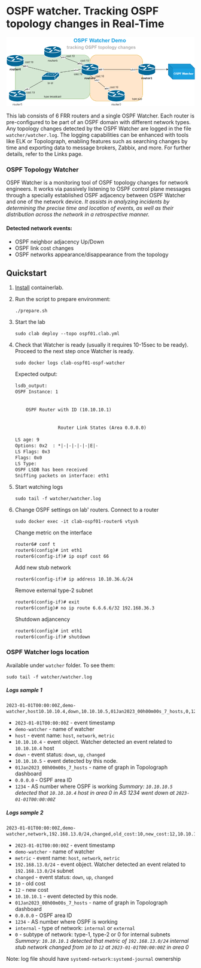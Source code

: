 # OSPF watcher. Tracking OSPF topology changes in Real-Time

![OSPF watcher containerlab](ospfwatcher_containerlab.png)   

This lab consists of 6 FRR routers and a single OSPF Watcher. Each router is pre-configured to be part of an OSPF domain with different network types. Any topology changes detected by the OSPF Watcher are logged in the file `watcher/watcher.log`. The logging capabilities can be enhanced with tools like ELK or Topolograph, enabling features such as searching changes by time and exporting data to message brokers, Zabbix, and more. For further details, refer to the Links page.

### OSPF Topology Watcher
OSPF Watcher is a monitoring tool of OSPF topology changes for network engineers. It works via passively listening to OSPF control plane messages through a specially established OSPF adjacency between OSPF Watcher and one of the network device. *It assists in analyzing incidents by determining the precise time and location of events, as well as their distribution across the network in a retrospective manner.*  

#### Detected network events:
* OSPF neighbor adjacency Up/Down
* OSPF link cost changes
* OSPF networks appearance/disappearance from the topology

## Quickstart

1. [Install](https://containerlab.srlinux.dev/install/) containerlab.
2. Run the script to prepare environment:

    ```
    ./prepare.sh
    ```

3. Start the lab
    ```
    sudo clab deploy --topo ospf01.clab.yml
    ```

4. Check that Watcher is ready (usually it requires 10-15sec to be ready). Proceed to the next step once Watcher is ready.  
    ```
    sudo docker logs clab-ospf01-ospf-watcher
    ```
    Expected output:
    ```
    lsdb_output:
    OSPF Instance: 1


        OSPF Router with ID (10.10.10.1)


                    Router Link States (Area 0.0.0.0)

    LS age: 9
    Options: 0x2  : *|-|-|-|-|-|E|-
    LS Flags: 0x3
    Flags: 0x0
    LS Type:
    OSPF LSDB has been received
    Sniffing packets on interface: eth1
    ```

5. Start watching logs
    ```
    sudo tail -f watcher/watcher.log
    ```

6. Change OSPF settings on lab' routers. Connect to a router
    ```
    sudo docker exec -it clab-ospf01-router6 vtysh
    ```
    Change metric on the interface
    ```
    router6# conf t
    router6(config)# int eth1
    router6(config-if)# ip ospf cost 66
    ```

    Add new stub network
    ```
    router6(config-if)# ip address 10.10.36.6/24
    ```

    Remove external type-2 subnet
    ```
    router6(config-if)# exit
    router6(config)# no ip route 6.6.6.6/32 192.168.36.3
    ```

    Shutdown adjancency
    ```
    router6(config)# int eth1
    router6(config-if)# shutdown
    ```

### OSPF Watcher logs location
Available under `watcher` folder. To see them:
```
sudo tail -f watcher/watcher.log
```


##### Logs sample 1  
```
2023-01-01T00:00:00Z,demo-watcher,host10.10.10.4,down,10.10.10.5,01Jan2023_00h00m00s_7_hosts,0,1234
```

* `2023-01-01T00:00:00Z` - event timestamp
* `demo-watcher` - name of watcher
* `host` - event name: `host`, `network`, `metric`
* `10.10.10.4` - event object. Watcher detected an event related to `10.10.10.4` host
* `down` - event status: `down`, `up`, `changed`
* `10.10.10.5` - event detected by this node.
* `01Jan2023_00h00m00s_7_hosts` - name of graph in Topolograph dashboard
* `0.0.0.0` - OSPF area ID
* `1234` - AS number where OSPF is working
*Summary: `10.10.10.5` detected that `10.10.10.4` host in area 0 in AS 1234 went down at `2023-01-01T00:00:00Z`*

##### Logs sample 2  
```
2023-01-01T00:00:00Z,demo-watcher,network,192.168.13.0/24,changed,old_cost:10,new_cost:12,10.10.10.1,01Jan2023_00h00m00s_7_hosts,0.0.0.0,1234,internal,0
```

* `2023-01-01T00:00:00Z` - event timestamp
* `demo-watcher` - name of watcher
* `metric` - event name: `host`, `network`, `metric`
* `192.168.13.0/24` - event object. Watcher detected an event related to `192.168.13.0/24` subnet
* `changed` - event status: `down`, `up`, `changed`
* `10` - old cost
* `12` - new cost
* `10.10.10.1` - event detected by this node.
* `01Jan2023_00h00m00s_7_hosts` - name of graph in Topolograph dashboard
* `0.0.0.0` - OSPF area ID
* `1234` - AS number where OSPF is working
* `internal` - type of network: `internal` or `external`
* `0` - subtype of network: type-1, type-2 or 0 for internal subnets
*Summary: `10.10.10.1` detected that metric of `192.168.13.0/24` internal stub network changed from `10` to `12` at `2023-01-01T00:00:00Z` in area 0*


Note:
log file should have `systemd-network:systemd-journal` ownership
